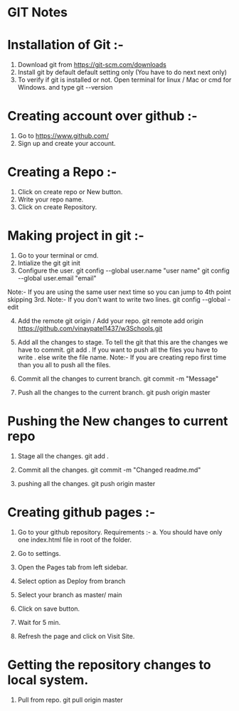 # GIT Notes 

# Installation of Git :- 
1. Download git from https://git-scm.com/downloads 
2. Install git by default default setting only (You have to do next next only)
3. To verify if git is installed or not. Open terminal for linux / Mac or cmd for Windows. and type
git --version

# Creating account over github :- 
1. Go to https://www.github.com/
2. Sign up and create your account.

# Creating a Repo :- 
1. Click on create repo or New button.
2. Write your repo name.
3. Click on create Repository.

# Making project in git :- 
1. Go to your terminal or cmd.
2. Intialize the git
git init
3. Configure the user.
git config --global user.name "user name"
git config --global user.email "email"

Note:- If you are using the same user next time so you can jump to 4th point skipping 3rd.
Note:- If you don't want to write two lines. 
git config --global -edit


4. Add the remote git origin / Add your repo.
git remote add origin https://github.com/vinaypatel1437/w3Schools.git

5. Add all the changes to stage. To tell the git that this are the changes we have to commit.
git add .
If you want to push all the files you have to write . else write the file name.
Note:- If you are creating repo first time than you all to push all the files.

6. Commit all the changes to current branch.
git commit -m "Message"

7. Push all the changes to the current branch.
git push origin master


# Pushing the New changes to current repo
1. Stage all the changes.
git add .

2. Commit all the changes.
git commit -m "Changed readme.md"

3. pushing all the changes.
git push origin master


# Creating github pages :-
1. Go to your github repository.
Requirements :- 
a. You should have only one index.html file in root of the folder.

2. Go to settings.
3. Open the Pages tab from left sidebar.
4. Select option as Deploy from branch
5. Select your branch as master/ main 
6. Click on save button.
7. Wait for 5 min.
8. Refresh the page and click on Visit Site.


# Getting the repository changes to local system.
1. Pull from repo.
git pull origin master


